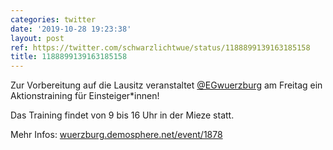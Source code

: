 ```yaml
---
categories: twitter
date: '2019-10-28 19:23:38'
layout: post
ref: https://twitter.com/schwarzlichtwue/status/1188899139163185158
title: 1188899139163185158
---
```

Zur Vorbereitung auf die Lausitz veranstaltet [@EGwuerzburg](https://twitter.com/EGwuerzburg) am Freitag ein Aktionstraining für Einsteiger\*innen!

Das Training findet von 9 bis 16 Uhr in der Mieze statt.



Mehr Infos: [wuerzburg.demosphere.net/event/1878](https://wuerzburg.demosphere.net/event/1878)